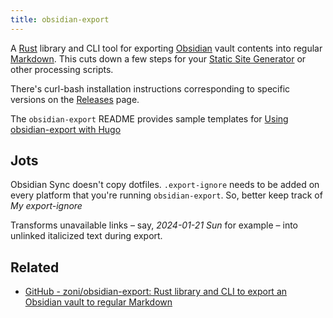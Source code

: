 ```yaml
---
title: obsidian-export
---
```


A [Rust](Rust.md) library and CLI tool for exporting [Obsidian](Obsidian.md) vault contents into regular [Markdown](Markdown.md). This cuts down a few steps for your [Static Site Generator](Static%20Site%20Generator.md) or other processing scripts.

There's curl-bash installation instructions corresponding to specific versions on the [Releases](https://github.com/zoni/obsidian-export/releases) page.

The `obsidian-export` README provides sample templates for [Using obsidian-export with Hugo](Using%20obsidian-export%20with%20Hugo.md)

## Jots

Obsidian Sync doesn't copy dotfiles. `.export-ignore` needs to be added on every platform that you're running `obsidian-export`. So, better keep track of *My export-ignore*

Transforms unavailable links – say, *2024-01-21 Sun* for example – into unlinked italicized text during export.

## Related

* [GitHub - zoni/obsidian-export: Rust library and CLI to export an Obsidian vault to regular Markdown](https://github.com/zoni/obsidian-export)